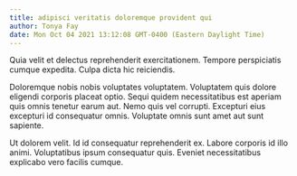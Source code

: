 ```yaml
---
title: adipisci veritatis doloremque provident qui
author: Tonya Fay
date: Mon Oct 04 2021 13:12:08 GMT-0400 (Eastern Daylight Time)
---
```

Quia velit et delectus reprehenderit exercitationem. Tempore perspiciatis cumque expedita. Culpa dicta hic reiciendis.

 Doloremque nobis nobis voluptates voluptatem. Voluptatem quis dolore eligendi corporis placeat optio. Sequi quidem necessitatibus est aperiam quis omnis tenetur earum aut. Nemo quis vel corrupti. Excepturi eius excepturi id consequatur omnis. Voluptate omnis sunt amet aut sunt sapiente.

 Ut dolorem velit. Id id consequatur reprehenderit ex. Labore corporis id illo animi. Voluptatibus ipsum consequatur quis. Eveniet necessitatibus explicabo vero facilis cumque.